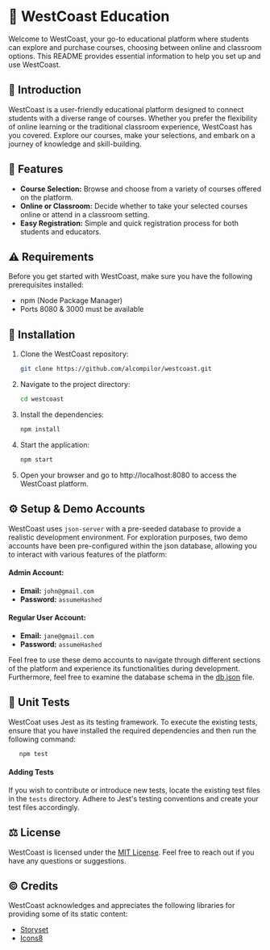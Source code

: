 # 🦉 WestCoast Education

Welcome to WestCoast, your go-to educational platform where students can explore and purchase courses, choosing between online and classroom options. This README provides essential information to help you set up and use WestCoast.

## 👋 Introduction
WestCoast is a user-friendly educational platform designed to connect students with a diverse range of courses. Whether you prefer the flexibility of online learning or the traditional classroom experience, WestCoast has you covered. Explore our courses, make your selections, and embark on a journey of knowledge and skill-building.

## 🌟 Features
- **Course Selection:** Browse and choose from a variety of courses offered on the platform.
- **Online or Classroom:** Decide whether to take your selected courses online or attend in a classroom setting.
- **Easy Registration:** Simple and quick registration process for both students and educators.

## ⚠️ Requirements
Before you get started with WestCoast, make sure you have the following prerequisites installed:

- npm (Node Package Manager)
- Ports 8080 & 3000 must be available

## 🚀 Installation
1. Clone the WestCoast repository:
   ```bash
   git clone https://github.com/alcompilor/westcoast.git
    ```
2. Navigate to the project directory:
   ```bash
   cd westcoast
    ```
3. Install the dependencies:
   ```bash
   npm install
    ```
4. Start the application:
   ```bash
   npm start
    ```
5. Open your browser and go to http://localhost:8080 to access the WestCoast platform.

## ⚙️ Setup & Demo Accounts
WestCoast uses `json-server` with a pre-seeded database to provide a realistic development environment. For exploration purposes, two demo accounts have been pre-configured within the json database, allowing you to interact with various features of the platform:

#### Admin Account:
- **Email:** `john@gmail.com`
- **Password:** `assumeHashed`

#### Regular User Account:
- **Email:** `jane@gmail.com`
- **Password:** `assumeHashed`

Feel free to use these demo accounts to navigate through different sections of the platform and experience its functionalities during development. Furthermore, feel free to examine the database schema in the [db.json](./db/db.json) file.

## 🧪 Unit Tests

WestCoat uses Jest as its testing framework. To execute the existing tests, ensure that you have installed the required dependencies and then run the following command:

```bash
   npm test
```

#### Adding Tests
If you wish to contribute or introduce new tests, locate the existing test files in the `tests` directory. Adhere to Jest's testing conventions and create your test files accordingly.

## ⚖️ License
WestCoast is licensed under the [MIT License](LICENSE.md). Feel free to reach out if you have any questions or suggestions.

## ©️ Credits
WestCoast acknowledges and appreciates the following libraries for providing some of its static content:
- [Storyset](https://storyset.com/)
- [Icons8](https://icons8.com/)
